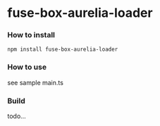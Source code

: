 # fuse-box-aurelia-loader

### How to install
```npm install fuse-box-aurelia-loader```


### How to use

see sample main.ts


### Build

todo...
